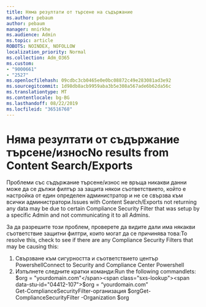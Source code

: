 ```yaml
---
title: Няма резултати от търсене на съдържание
ms.author: pebaum
author: pebaum
manager: mnirkhe
ms.audience: Admin
ms.topic: article
ROBOTS: NOINDEX, NOFOLLOW
localization_priority: Normal
ms.collection: Adm_O365
ms.custom:
- "9000661"
- "2527"
ms.openlocfilehash: 09cdbc3cb0465e0e0bc08872c49e283081ad3e92
ms.sourcegitcommit: 1d98db8acb9959aba3b5e308a567ade6b62da56c
ms.translationtype: MT
ms.contentlocale: bg-BG
ms.lasthandoff: 08/22/2019
ms.locfileid: "36516768"
---
```

# <a name="no-results-from-content-searchexports"></a><span data-ttu-id="04412-102">Няма резултати от съдържание търсене/износ</span><span class="sxs-lookup"><span data-stu-id="04412-102">No results from Content Search/Exports</span></span>

<span data-ttu-id="04412-103">Проблеми със съдържание търсене/износ не връща никакви данни може да се дължи филтър за защита някои съответствието, който е настройка от един определен администратор и не се свързва към всички администратори.</span><span class="sxs-lookup"><span data-stu-id="04412-103">Issues with Content Search/Exports not returning any data may be due to certain Compliance Security Filter that was setup by a specific Admin and not communicating it to all Admins.</span></span>

<span data-ttu-id="04412-104">За да разрешите този проблем, проверете да видите дали има някакви съответствие защитни филтри, които могат да се причинява това:</span><span class="sxs-lookup"><span data-stu-id="04412-104">To resolve this, check to see if there are any Compliance Security Filters that may be causing this:</span></span>
1. <span data-ttu-id="04412-105">Свързване към сигурността и съответствието център Powershell</span><span class="sxs-lookup"><span data-stu-id="04412-105">Connect to Security and Compliance Center Powershell</span></span>
2. <span data-ttu-id="04412-106">Изпълнете следните кратки команди:</span><span class="sxs-lookup"><span data-stu-id="04412-106">Run the following commandlets:</span></span>
<br><span data-ttu-id="04412-107">$org = "yourdomain.com"</span><span class="sxs-lookup"><span data-stu-id="04412-107">$org = “yourdomain.com”</span></span>
<br><span data-ttu-id="04412-108">Get-ComplianceSecurityFilter-организация $org</span><span class="sxs-lookup"><span data-stu-id="04412-108">Get-ComplianceSecurityFilter -Organization $org</span></span>